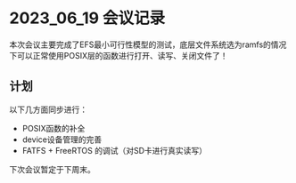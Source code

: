 # 2023_06_19 会议记录
本次会议主要完成了EFS最小可行性模型的测试，底层文件系统选为ramfs的情况下可以正常使用POSIX层的函数进行打开、读写、关闭文件了！

## 计划
以下几方面同步进行：
* POSIX函数的补全
* device设备管理的完善
* FATFS + FreeRTOS 的调试（对SD卡进行真实读写）


下次会议暂定于下周末。